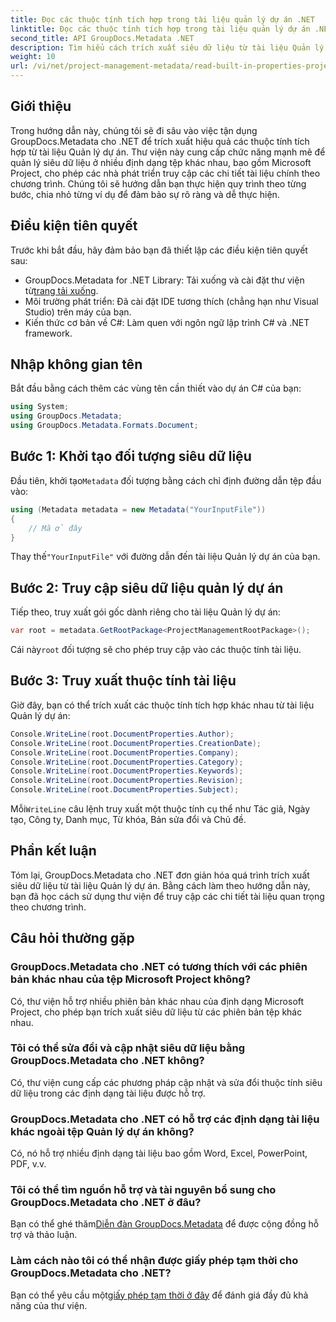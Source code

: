 ```yaml
---
title: Đọc các thuộc tính tích hợp trong tài liệu quản lý dự án .NET
linktitle: Đọc các thuộc tính tích hợp trong tài liệu quản lý dự án .NET
second_title: API GroupDocs.Metadata .NET
description: Tìm hiểu cách trích xuất siêu dữ liệu từ tài liệu Quản lý dự án bằng GroupDocs.Metadata cho .NET. Nâng cao khả năng xử lý tài liệu của bạn.
weight: 10
url: /vi/net/project-management-metadata/read-built-in-properties-project-management-documents/
---
```

## Giới thiệu
Trong hướng dẫn này, chúng tôi sẽ đi sâu vào việc tận dụng GroupDocs.Metadata cho .NET để trích xuất hiệu quả các thuộc tính tích hợp từ tài liệu Quản lý dự án. Thư viện này cung cấp chức năng mạnh mẽ để quản lý siêu dữ liệu ở nhiều định dạng tệp khác nhau, bao gồm Microsoft Project, cho phép các nhà phát triển truy cập các chi tiết tài liệu chính theo chương trình. Chúng tôi sẽ hướng dẫn bạn thực hiện quy trình theo từng bước, chia nhỏ từng ví dụ để đảm bảo sự rõ ràng và dễ thực hiện.
## Điều kiện tiên quyết
Trước khi bắt đầu, hãy đảm bảo bạn đã thiết lập các điều kiện tiên quyết sau:
-  GroupDocs.Metadata for .NET Library: Tải xuống và cài đặt thư viện từ[trang tải xuống](https://releases.groupdocs.com/metadata/net/).
- Môi trường phát triển: Đã cài đặt IDE tương thích (chẳng hạn như Visual Studio) trên máy của bạn.
- Kiến thức cơ bản về C#: Làm quen với ngôn ngữ lập trình C# và .NET framework.

## Nhập không gian tên
Bắt đầu bằng cách thêm các vùng tên cần thiết vào dự án C# của bạn:
```csharp
using System;
using GroupDocs.Metadata;
using GroupDocs.Metadata.Formats.Document;
```
## Bước 1: Khởi tạo đối tượng siêu dữ liệu
 Đầu tiên, khởi tạo`Metadata` đối tượng bằng cách chỉ định đường dẫn tệp đầu vào:
```csharp
using (Metadata metadata = new Metadata("YourInputFile"))
{
    // Mã ở đây
}
```
 Thay thế`"YourInputFile"` với đường dẫn đến tài liệu Quản lý dự án của bạn.
## Bước 2: Truy cập siêu dữ liệu quản lý dự án
Tiếp theo, truy xuất gói gốc dành riêng cho tài liệu Quản lý dự án:
```csharp
var root = metadata.GetRootPackage<ProjectManagementRootPackage>();
```
Cái này`root` đối tượng sẽ cho phép truy cập vào các thuộc tính tài liệu.
## Bước 3: Truy xuất thuộc tính tài liệu
Giờ đây, bạn có thể trích xuất các thuộc tính tích hợp khác nhau từ tài liệu Quản lý dự án:
```csharp
Console.WriteLine(root.DocumentProperties.Author);
Console.WriteLine(root.DocumentProperties.CreationDate);
Console.WriteLine(root.DocumentProperties.Company);
Console.WriteLine(root.DocumentProperties.Category);
Console.WriteLine(root.DocumentProperties.Keywords);
Console.WriteLine(root.DocumentProperties.Revision);
Console.WriteLine(root.DocumentProperties.Subject);
```
 Mỗi`WriteLine` câu lệnh truy xuất một thuộc tính cụ thể như Tác giả, Ngày tạo, Công ty, Danh mục, Từ khóa, Bản sửa đổi và Chủ đề.

## Phần kết luận
Tóm lại, GroupDocs.Metadata cho .NET đơn giản hóa quá trình trích xuất siêu dữ liệu từ tài liệu Quản lý dự án. Bằng cách làm theo hướng dẫn này, bạn đã học cách sử dụng thư viện để truy cập các chi tiết tài liệu quan trọng theo chương trình.

## Câu hỏi thường gặp
### GroupDocs.Metadata cho .NET có tương thích với các phiên bản khác nhau của tệp Microsoft Project không?
Có, thư viện hỗ trợ nhiều phiên bản khác nhau của định dạng Microsoft Project, cho phép bạn trích xuất siêu dữ liệu từ các phiên bản tệp khác nhau.
### Tôi có thể sửa đổi và cập nhật siêu dữ liệu bằng GroupDocs.Metadata cho .NET không?
Có, thư viện cung cấp các phương pháp cập nhật và sửa đổi thuộc tính siêu dữ liệu trong các định dạng tài liệu được hỗ trợ.
### GroupDocs.Metadata cho .NET có hỗ trợ các định dạng tài liệu khác ngoài tệp Quản lý dự án không?
Có, nó hỗ trợ nhiều định dạng tài liệu bao gồm Word, Excel, PowerPoint, PDF, v.v.
### Tôi có thể tìm nguồn hỗ trợ và tài nguyên bổ sung cho GroupDocs.Metadata cho .NET ở đâu?
 Bạn có thể ghé thăm[Diễn đàn GroupDocs.Metadata](https://forum.groupdocs.com/c/metadata/14) để được cộng đồng hỗ trợ và thảo luận.
### Làm cách nào tôi có thể nhận được giấy phép tạm thời cho GroupDocs.Metadata cho .NET?
 Bạn có thể yêu cầu một[giấy phép tạm thời ở đây](https://purchase.groupdocs.com/temporary-license/) để đánh giá đầy đủ khả năng của thư viện.